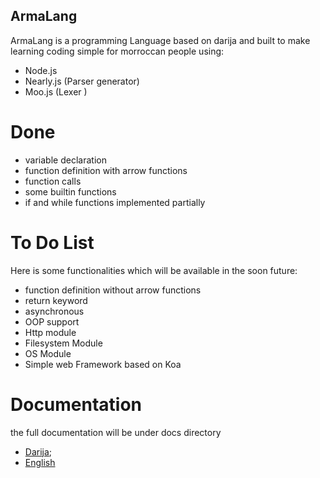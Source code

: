 ## ArmaLang 
ArmaLang is a programming Language based on darija and built to make learning coding simple
for  morroccan people using:
- Node.js
- Nearly.js (Parser generator)
- Moo.js (Lexer )
# Done  
- variable declaration 
- function definition with arrow functions
- function calls
- some builtin functions
- if and while functions implemented partially
# To Do List
Here is some functionalities which will be available in the soon future:
- function definition without arrow functions
- return keyword
- asynchronous
- OOP support
- Http module
- Filesystem Module
- OS Module
- Simple web Framework based on Koa
# Documentation 
the full documentation will be under docs directory
- [Darija](./docs/documentation/darija/README.md);
- [English](./docs/documentation/english/README.md)